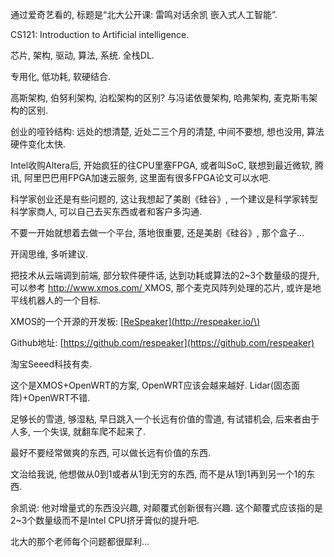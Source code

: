 通过爱奇艺看的, 标题是“北大公开课: 雷鸣对话余凯 嵌入式人工智能”.

CS121: Introduction to Artificial intelligence.

芯片, 架构, 驱动, 算法, 系统. 全栈DL.

专用化, 低功耗, 软硬结合.

高斯架构, 伯努利架构, 泊松架构的区别? 与冯诺依曼架构, 哈弗架构, 麦克斯韦架构的区别.

创业的哑铃结构: 远处的想清楚, 近处二三个月的清楚, 中间不要想, 想也没用, 算法硬件变化太快.

Intel收购Altera后, 开始疯狂的往CPU里塞FPGA, 或者叫SoC, 联想到最近微软, 腾讯, 阿里巴巴用FPGA加速云服务, 这里面有很多FPGA论文可以水吧.

科学家创业还是有些问题的, 这让我想起了美剧《硅谷》, 一个建议是科学家转型科学家商人, 可以自己去买东西或者和客户多沟通.

不要一开始就想着去做一个平台, 落地很重要, 还是美剧《硅谷》, 那个盒子...

开阔思维, 多听建议.

把技术从云端调到前端, 部分软件硬件话, 达到功耗或算法的2~3个数量级的提升, 可以参考 [http://www.xmos.com/ ](http://www.xmos.com/ "XMOS")XMOS, 那个麦克风阵列处理的芯片, 或许是地平线机器人的一个目标.

XMOS的一个开源的开发板: \[[ReSpeaker\]\(http://respeaker.io/\)  ](/ReSpeaker)

Github地址: [https://github.com/respeaker](https://github.com/respeaker)

淘宝Seeed科技有卖.

这个是XMOS+OpenWRT的方案, OpenWRT应该会越来越好. Lidar\(固态面阵\)+OpenWRT不错. 

足够长的雪道, 够湿粘, 早日跳入一个长远有价值的雪道, 有试错机会, 后来者由于人多, 一个失误, 就翻车爬不起来了.

最好不要经常做爽的东西, 可以做长远有价值的东西.

文治给我说, 他想做从0到1或者从1到无穷的东西, 而不是从1到1再到另一个1的东西.

余凯说: 他对增量式的东西没兴趣, 对颠覆式创新很有兴趣. 这个颠覆式应该指的是2~3个数量级而不是Intel CPU挤牙膏似的提升吧.

北大的那个老师每个问题都很犀利...

